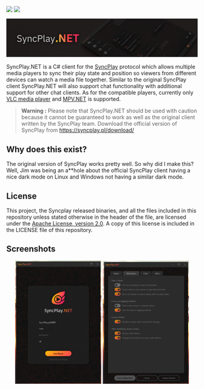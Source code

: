 
![](https://github.com/arkangel-dev/SyncPlay.NET/actions/workflows/main.yml/badge.svg) ![](https://img.shields.io/badge/Stage-Release-green)

<img src="readme.assets/banner.png" alt="Banner" style="zoom: 67%;" />

SyncPlay.NET is a C# client for the [SyncPlay](https://github.com/Syncplay/syncplay) protocol which allows multiple media players to sync their play state and position so viewers from different devices can watch a media file together. Similar to the original SyncPlay client SyncPlay.NET will also support chat functionality with additional support for other chat clients. As for the compatible players, currently only [VLC media player](https://github.com/videolan/vlc) and [MPV.NET](https://github.com/stax76/mpv.net) is supported.

> **Warning :** Please note that SyncPlay.NET should be used with caution because it cannot be guaranteed to work as well as the original client written by the SyncPlay team. Download the official version of SyncPlay from https://syncplay.pl/download/



## Why does this exist?

The original version of SyncPlay works pretty well. So why did I make this? Well, Jim was being an a**hole about the official SyncPlay client having a nice dark mode on Linux and Windows not having a similar dark mode.



## License 

This project, the Syncplay released binaries, and all the files included in this repository unless stated otherwise in the header of the file,  are licensed under the [Apache License, version 2.0](https://www.apache.org/licenses/LICENSE-2.0.html). A copy of this license is included in the LICENSE file of this  repository.



## Screenshots



<p align="center">
	<img src="readme.assets/image-20210719221724780.png" width="45%">
	<img src="readme.assets/image-20210719221517521.png" width="45%">
</p>



